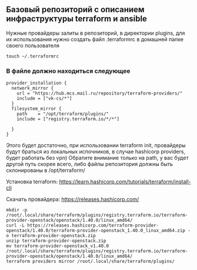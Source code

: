 ## Базовый репозиторий с описанием инфраструктуры terraform и ansible


Нужные провайдеры залиты в репозиторий, в директории plugins, для их использования нужно создать файл .terraformrc в домашней папке своего пользователя
```
touch ~/.terraformrc
```

### В файле должно находиться следующее
```
provider_installation {
  network_mirror {
    url = "https://hub.mcs.mail.ru/repository/terraform-providers/"
    include = ["vk-cs/*"]
  }
  filesystem_mirror {
    path    = "/opt/terraform/plugins/"
    include = ["registry.terraform.io/*/*"]

  }
}
```
Этого будет достаточно, при использовании terraform init, провайдеры будут браться из локальных испочников, в случае hashicorp providers, будет работать без vpn) Обратите внимание только на path, у вас будет другой путь скорее всего, либо файлы репозитория должны быть склонированы в /opt/terraform/

Установка terraform:
https://learn.hashicorp.com/tutorials/terraform/install-cli

Скачать провайдера:
https://releases.hashicorp.com/

```
mkdir -p /root/.local/share/terraform/plugins/registry.terraform.io/terraform-provider-openstack/openstack/1.40.0/linux_amd64/
curl -L https://releases.hashicorp.com/terraform-provider-openstack/1.40.0/terraform-provider-openstack_1.40.0_linux_amd64.zip -o terraform-provider-openstack.zip
unzip terraform-provider-openstack.zip
mv terraform-provider-openstack_v1.40.0 /root/.local/share/terraform/plugins/registry.terraform.io/terraform-provider-openstack/openstack/1.40.0/linux_amd64/
terraform providers mirror /root/.local/share/terraform/plugins/
```
